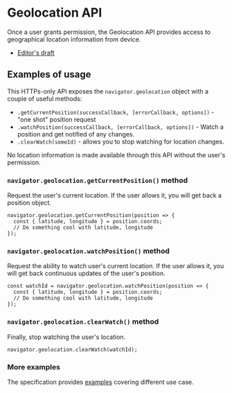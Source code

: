 # Geolocation API

Once a user grants permission, the Geolocation API provides access to geographical location information from device.

- [Editor's draft](http://w3c.github.io/geolocation-api/)

## Examples of usage

This HTTPs-only API exposes the `navigator.geolocation` object with a couple of useful methods:

- `.getCurrentPosition(successCallback, [errorCallback, options])` - "one shot" position request
- `.watchPosition(successCallback, [errorCallback, options])` - Watch a position and get notified of any changes.
- `.clearWatch(someId)` - allows you to stop watching for location changes.

No location information is made available through this API without the user's permission.

### `navigator.geolocation.getCurrentPosition()` method

Request the user's current location. If the user allows it, you will get back a position object.

```JS
navigator.geolocation.getCurrentPosition(position => {
  const { latitude, longitude } = position.coords;
  // Do something cool with latitude, longitude
});
```

### `navigator.geolocation.watchPosition()` method

Request the ability to watch user's current location. If the user allows it, you will get back continuous updates of the user's position.

```JS
const watchId = navigator.geolocation.watchPosition(position => {
  const { latitude, longitude } = position.coords;
  // Do something cool with latitude, longitude
});
```

### `navigator.geolocation.clearWatch()` method

Finally, stop watching the user's location.

```JS
navigator.geolocation.clearWatch(watchId);
```

### More examples

The specification provides [examples](https://w3c.github.io/geolocation-api/#examples) covering different use case.
